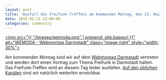 ```yaml
---
layout: post
title: "Ausfall des Freifunk-Treffens am kommenden Montag, den 23. Mai"
date: 2016-05-21 22:00:00
categories: community
---
```


[<img src="{{ "/images/wemoda.png" | prepend: site.baseurl }}" alt="WEMODA - Webmontag Darmstadt" class="image right" style="width: 30%">](http://wemoda.de)

Am kommenden Montag sind wir auf dem [Webmontag Darmstadt](http://wemoda.de/) vertreten und werden dort einen Vortrag zum Thema Freifunk in Darmstadt halten. Das Freifunk-Treffen wird an diesem Tag leider ausfallen. [Auf den üblichen Kanälen](https://darmstadt.freifunk.net/kontakt/) sind wir natürlich weiterhin erreichbar.
